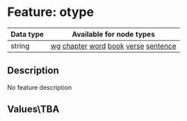 <h1>Feature: otype</h1>

<table>
<thead>
<tr>
  <th>Data type</th>
  <th>Available for node types</th>
</tr>
</thead>
<tbody>
<tr>
  <td>string</td>
  <td><A HREF="featurebynodetype.md#wg">wg</A> <A HREF="featurebynodetype.md#chapter">chapter</A> <A HREF="featurebynodetype.md#word">word</A> <A HREF="featurebynodetype.md#book">book</A> <A HREF="featurebynodetype.md#verse">verse</A> <A HREF="featurebynodetype.md#sentence">sentence</A></td>
</tr>
</tbody>
</table>

<h2>Description</h2>

<p>No feature description</p>

<h2>Values\TBA</h2>
